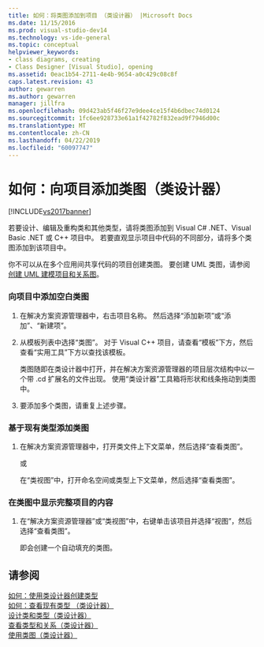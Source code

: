 ```yaml
---
title: 如何：将类图添加到项目 （类设计器） |Microsoft Docs
ms.date: 11/15/2016
ms.prod: visual-studio-dev14
ms.technology: vs-ide-general
ms.topic: conceptual
helpviewer_keywords:
- class diagrams, creating
- Class Designer [Visual Studio], opening
ms.assetid: 0eac1b54-2711-4e4b-9654-a0c429c08c8f
caps.latest.revision: 43
author: gewarren
ms.author: gewarren
manager: jillfra
ms.openlocfilehash: 09d423ab5f46f27e9dee4ce15f4b6dbec74d0124
ms.sourcegitcommit: 1fc6ee928733e61a1f42782f832ead9f7946d00c
ms.translationtype: MT
ms.contentlocale: zh-CN
ms.lasthandoff: 04/22/2019
ms.locfileid: "60097747"
---
```

# <a name="how-to-add-class-diagrams-to-projects-class-designer"></a>如何：向项目添加类图（类设计器）
[!INCLUDE[vs2017banner](../includes/vs2017banner.md)]

若要设计、编辑及重构类和其他类型，请将类图添加到 Visual C# .NET、Visual Basic .NET 或 C++ 项目中。 若要直观显示项目中代码的不同部分，请将多个类图添加到该项目中。  
  
 你不可以从在多个应用间共享代码的项目创建类图。 要创建 UML 类图，请参阅[创建 UML 建模项目和关系图](../modeling/create-uml-modeling-projects-and-diagrams.md)。  
  
### <a name="to-add-a-blank-class-diagram-to-a-project"></a>向项目中添加空白类图  
  
1. 在解决方案资源管理器中，右击项目名称。 然后选择“添加新项”或“添加”、“新建项”。  
  
2. 从模板列表中选择“类图”。 对于 Visual C++ 项目，请查看“模板”下方，然后查看“实用工具”下方以查找该模板。  
  
     类图随即在类设计器中打开，并在解决方案资源管理器的项目层次结构中以一个带 .cd 扩展名的文件出现。 使用“类设计器”工具箱将形状和线条拖动到类图中。  
  
3. 要添加多个类图，请重复上述步骤。  
  
### <a name="to-add-a-class-diagram-based-on-existing-types"></a>基于现有类型添加类图  
  
1. 在解决方案资源管理器中，打开类文件上下文菜单，然后选择“查看类图”。  
  
     或  
  
     在“类视图”中，打开命名空间或类型上下文菜单，然后选择“查看类图”。  
  
### <a name="to-display-the-contents-of-a-complete-project-in-a-class-diagram"></a>在类图中显示完整项目的内容  
  
1. 在“解决方案资源管理器”或“类视图”中，右键单击该项目并选择“视图”，然后选择“查看类图”。  
  
     即会创建一个自动填充的类图。  
  
## <a name="see-also"></a>请参阅  
 [如何：使用类设计器创建类型](../ide/how-to-create-types-by-using-class-designer.md)   
 [如何：查看现有类型 （类设计器）](../ide/how-to-view-existing-types-class-designer.md)   
 [设计类和类型（类设计器）](../ide/designing-classes-and-types-class-designer.md)   
 [查看类型和关系（类设计器）](../ide/viewing-types-and-relationships-class-designer.md)   
 [使用类图（类设计器）](../ide/working-with-class-diagrams-class-designer.md)
